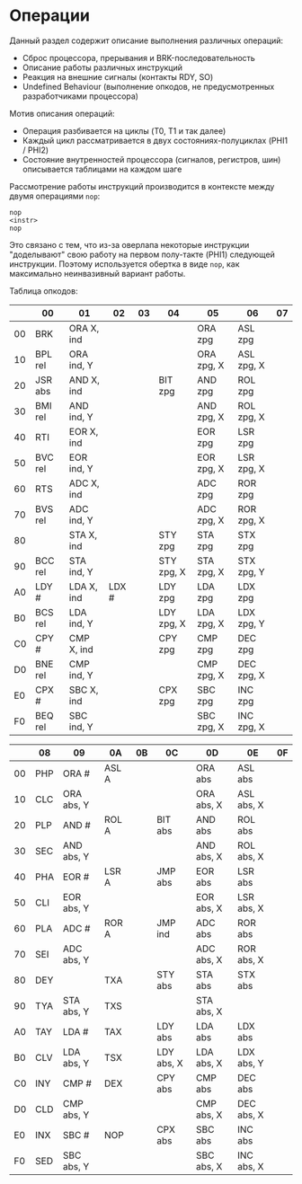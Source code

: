# Операции

Данный раздел содержит описание выполнения различных операций:
- Сброс процессора, прерывания и BRK-последовательность
- Описание работы различных инструкций
- Реакция на внешние сигналы (контакты RDY, SO)
- Undefined Behaviour (выполнение опкодов, не предусмотренных разработчиками процессора)

Мотив описания операций:
- Операция разбивается на циклы (T0, T1 и так далее)
- Каждый цикл рассматривается в двух состояниях-полуциклах (PHI1 / PHI2)
- Состояние внутренностей процессора (сигналов, регистров, шин) описывается таблицами на каждом шаге

Рассмотрение работы инструкций производится в контексте между двумя операциями `nop`:

```
nop
<instr>
nop
```

Это связано с тем, что из-за оверлапа некоторые инструкции "доделывают" свою работу на первом полу-такте (PHI1) следующей инструкции.
Поэтому используется обертка в виде `nop`, как максимально неинвазивный вариант работы.

Таблица опкодов:

|   |00     |01        |02   |03 |04        |05        |06        |07 |
|---|-------|----------|-----|---|----------|----------|----------|---|
|00 |BRK    |ORA X, ind|     |   |          |ORA zpg   |ASL zpg   |   |
|10 |BPL rel|ORA ind, Y|     |   |          |ORA zpg, X|ASL zpg, X|   |
|20 |JSR abs|AND X, ind|     |   |BIT zpg   |AND zpg   |ROL zpg   |   |
|30 |BMI rel|AND ind, Y|     |   |          |AND zpg, X|ROL zpg, X|   |
|40 |RTI    |EOR X, ind|     |   |          |EOR zpg   |LSR zpg   |   |
|50 |BVC rel|EOR ind, Y|     |   |          |EOR zpg, X|LSR zpg, X|   |
|60 |RTS    |ADC X, ind|     |   |          |ADC zpg   |ROR zpg   |   |
|70 |BVS rel|ADC ind, Y|     |   |          |ADC zpg, X|ROR zpg, X|   |
|80 |       |STA X, ind|     |   |STY zpg   |STA zpg   |STX zpg   |   |
|90 |BCC rel|STA ind, Y|     |   |STY zpg, X|STA zpg, X|STX zpg, Y|   |
|A0 |LDY #  |LDA X, ind|LDX #|   |LDY zpg   |LDA zpg   |LDX zpg   |   |
|B0 |BCS rel|LDA ind, Y|     |   |LDY zpg, X|LDA zpg, X|LDX zpg, Y|   |
|C0 |CPY #  |CMP X, ind|     |   |CPY zpg   |CMP zpg   |DEC zpg   |   |
|D0 |BNE rel|CMP ind, Y|     |   |          |CMP zpg, X|DEC zpg, X|   |
|E0 |CPX #  |SBC X, ind|     |   |CPX zpg   |SBC zpg   |INC zpg   |   |
|F0 |BEQ rel|SBC ind, Y|     |   |          |SBC zpg, X|INC zpg, X|   |

|   |08 |09        |0A   |0B |0C        |0D        |0E        |0F |
|---|---|----------|-----|---|----------|----------|----------|---|
|00 |PHP|ORA #     |ASL A|   |          |ORA abs   |ASL abs   |   |
|10 |CLC|ORA abs, Y|     |   |          |ORA abs, X|ASL abs, X|   |
|20 |PLP|AND #     |ROL A|   |BIT abs   |AND abs   |ROL abs   |   |
|30 |SEC|AND abs, Y|     |   |          |AND abs, X|ROL abs, X|   |
|40 |PHA|EOR #     |LSR A|   |JMP abs   |EOR abs   |LSR abs   |   |
|50 |CLI|EOR abs, Y|     |   |          |EOR abs, X|LSR abs, X|   |
|60 |PLA|ADC #     |ROR A|   |JMP ind   |ADC abs   |ROR abs   |   |
|70 |SEI|ADC abs, Y|     |   |          |ADC abs, X|ROR abs, X|   |
|80 |DEY|          |TXA  |   |STY abs   |STA abs   |STX abs   |   |
|90 |TYA|STA abs, Y|TXS  |   |          |STA abs, X|          |   |
|A0 |TAY|LDA #     |TAX  |   |LDY abs   |LDA abs   |LDX abs   |   |
|B0 |CLV|LDA abs, Y|TSX  |   |LDY abs, X|LDA abs, X|LDX abs, Y|   |
|C0 |INY|CMP #     |DEX  |   |CPY abs   |CMP abs   |DEC abs   |   |
|D0 |CLD|CMP abs, Y|     |   |          |CMP abs, X|DEC abs, X|   |
|E0 |INX|SBC #     |NOP  |   |CPX abs   |SBC abs   |INC abs   |   |
|F0 |SED|SBC abs, Y|     |   |          |SBC abs, X|INC abs, X|   |
